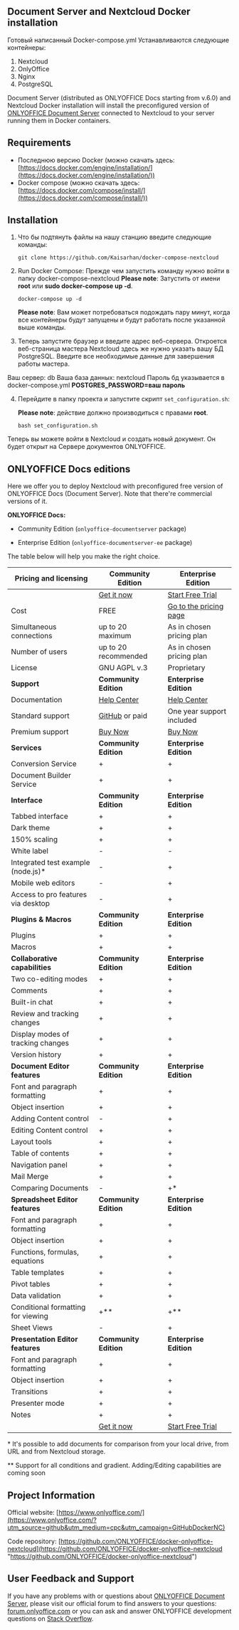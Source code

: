 ## Document Server and Nextcloud Docker installation

Готовый написанный Docker-compose.yml 
Устанавливаются следующие контейнеры: 
1) Nextcloud 
2) OnlyOffice
3) Nginx
4) PostgreSQL

Document Server (distributed as ONLYOFFICE Docs starting from v.6.0) and Nextcloud Docker installation will install the preconfigured version of [ONLYOFFICE Document Server][2] connected to Nextcloud to your server running them in Docker containers.


## Requirements

* Последнюю версию Docker (можно скачать здесь: [https://docs.docker.com/engine/installation/](https://docs.docker.com/engine/installation/))
* Docker compose (можно скачать здесь: [https://docs.docker.com/compose/install/](https://docs.docker.com/compose/install/))


## Installation

1. Что бы подтянуть файлы на нашу станцию введите следующие команды:

    ```
    git clone https://github.com/Kaisarhan/docker-compose-nextcloud
    ```

2. Run Docker Compose:
    Прежде чем запустить команду нужно войти в папку docker-compose-nextcloud
    **Please note**: Затустить от имени **root** или **sudo docker-compose up -d**.

    ```
    docker-compose up -d
    ```

    **Please note**: Вам может потребоваться подождать пару минут, когда все контейнеры будут запущены и будут работать после указанной выше команды.

3. Теперь запустите браузер и введите адрес веб-сервера. Откроется веб-страница мастера Nextcloud здесь же нужно указать вашу БД PostgreSQL. Введите все необходимые данные для завершения работы мастера.

Ваш сервер: db
Ваша база данных: nextcloud
Пароль бд указывается в docker-compose.yml **POSTGRES_PASSWORD=ваш пароль**

4. Перейдите в папку проекта и запустите скрипт `set_configuration.sh`:

    **Please note**: действие должно производиться с правами **root**.

    ```
    bash set_configuration.sh
    ```

Теперь вы можете войти в Nextcloud и создать новый документ. Он будет открыт на Сервере документов ONLYOFFICE.


## ONLYOFFICE Docs editions

Here we offer you to deploy Nextcloud with preconfigured free version of ONLYOFFICE Docs (Document Server). Note that there're commercial versions of it. 

**ONLYOFFICE Docs:**

* Community Edition (`onlyoffice-documentserver` package)

* Enterprise Edition (`onlyoffice-documentserver-ee` package)

The table below will help you make the right choice.

| Pricing and licensing | Community Edition | Enterprise Edition |
| ------------- | ------------- | ------------- |
| | [Get it now](https://www.onlyoffice.com/download-docs.aspx?utm_source=github&utm_medium=cpc&utm_campaign=GitHubDockerNC#docs-community)  | [Start Free Trial](https://www.onlyoffice.com/download-docs.aspx?utm_source=github&utm_medium=cpc&utm_campaign=GitHubDockerNC#docs-enterprise)  |
| Cost  | FREE  | [Go to the pricing page](https://www.onlyoffice.com/docs-enterprise-prices.aspx?utm_source=github&utm_medium=cpc&utm_campaign=GitHubDockerNC)  |
| Simultaneous connections | up to 20 maximum  | As in chosen pricing plan |
| Number of users | up to 20 recommended | As in chosen pricing plan |
| License | GNU AGPL v.3 | Proprietary |
| **Support** | **Community Edition** | **Enterprise Edition** | 
| Documentation | [Help Center](https://helpcenter.onlyoffice.com/installation/docs-community-index.aspx) | [Help Center](https://helpcenter.onlyoffice.com/installation/docs-enterprise-index.aspx) |
| Standard support | [GitHub](https://github.com/ONLYOFFICE/DocumentServer/issues) or paid | One year support included |
| Premium support | [Buy Now](https://www.onlyoffice.com/support.aspx?utm_source=github&utm_medium=cpc&utm_campaign=GitHubDockerNC) | [Buy Now](https://www.onlyoffice.com/support.aspx?utm_source=github&utm_medium=cpc&utm_campaign=GitHubDockerNC) |
| **Services** | **Community Edition** | **Enterprise Edition** |
| Conversion Service                | + | + |
| Document Builder Service          | + | + |
| **Interface** | **Community Edition** | **Enterprise Edition** |
| Tabbed interface                       | + | + | 
| Dark theme                             | + | + |
| 150% scaling                           | + | + |
| White label                            | - | - |
| Integrated test example (node.js)*     | - | + |
| Mobile web editors                     | - | + |
| Access to pro features via desktop     | - | + |
| **Plugins & Macros** | **Community Edition** | **Enterprise Edition** |
| Plugins                           | + | + |
| Macros                            | + | + |
| **Collaborative capabilities** | **Community Edition** | **Enterprise Edition** |
| Two co-editing modes              | + | + |
| Comments                          | + | + |
| Built-in chat                     | + | + |
| Review and tracking changes       | + | + |
| Display modes of tracking changes | + | + |
| Version history                   | + | + |
| **Document Editor features** | **Community Edition** | **Enterprise Edition** |
| Font and paragraph formatting   | + | + |
| Object insertion                | + | + |
| Adding Content control          | - | + | 
| Editing Content control         | + | + | 
| Layout tools                    | + | + |
| Table of contents               | + | + |
| Navigation panel                | + | + |
| Mail Merge                      | + | + |
| Comparing Documents             | - | +* |
| **Spreadsheet Editor features** | **Community Edition** | **Enterprise Edition** |
| Font and paragraph formatting   | + | + |
| Object insertion                | + | + |
| Functions, formulas, equations  | + | + |
| Table templates                 | + | + |
| Pivot tables                    | + | + |
| Data validation                 | + | + |
| Conditional formatting  for viewing | +** | +** |
| Sheet Views                     | - | + |
| **Presentation Editor features** | **Community Edition** | **Enterprise Edition** |
| Font and paragraph formatting   | + | + |
| Object insertion                | + | + |
| Transitions                     | + | + |
| Presenter mode                  | + | + |
| Notes                           | + | + |
| | [Get it now](https://www.onlyoffice.com/download-docs.aspx?utm_source=github&utm_medium=cpc&utm_campaign=GitHubDockerNC#docs-community)  | [Start Free Trial](https://www.onlyoffice.com/download-docs.aspx?utm_source=github&utm_medium=cpc&utm_campaign=GitHubDockerNC#docs-enterprise)  |

\*  It's possible to add documents for comparison from your local drive, from URL and from Nextcloud storage.

\** Support for all conditions and gradient. Adding/Editing capabilities are coming soon

## Project Information

Official website: [https://www.onlyoffice.com/](https://www.onlyoffice.com/?utm_source=github&utm_medium=cpc&utm_campaign=GitHubDockerNC)

Code repository: [https://github.com/ONLYOFFICE/docker-onlyoffice-nextcloud](https://github.com/ONLYOFFICE/docker-onlyoffice-nextcloud "https://github.com/ONLYOFFICE/docker-onlyoffice-nextcloud")


## User Feedback and Support

If you have any problems with or questions about [ONLYOFFICE Document Server][2], please visit our official forum to find answers to your questions: [forum.onlyoffice.com][1] or you can ask and answer ONLYOFFICE development questions on [Stack Overflow][3].

[1]: https://forum.onlyoffice.com
[2]: https://github.com/ONLYOFFICE/DocumentServer
[3]: http://stackoverflow.com/questions/tagged/onlyoffice
